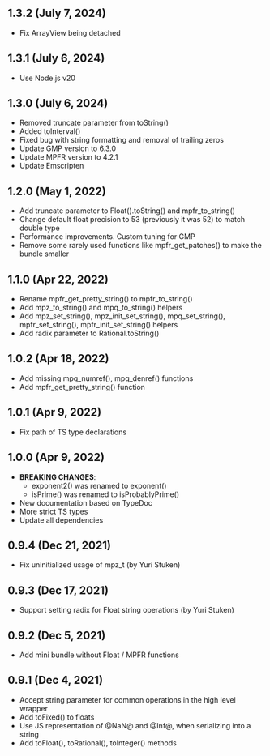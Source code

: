 ## 1.3.2 (July 7, 2024)
* Fix ArrayView being detached

## 1.3.1 (July 6, 2024)
* Use Node.js v20

## 1.3.0 (July 6, 2024)
* Removed truncate parameter from toString()
* Added toInterval()
* Fixed bug with string formatting and removal of trailing zeros
* Update GMP version to 6.3.0
* Update MPFR version to 4.2.1
* Update Emscripten

## 1.2.0 (May 1, 2022)
* Add truncate parameter to Float().toString() and mpfr_to_string()
* Change default float precision to 53 (previously it was 52) to match double type
* Performance improvements. Custom tuning for GMP
* Remove some rarely used functions like mpfr_get_patches() to make the bundle smaller

## 1.1.0 (Apr 22, 2022)
* Rename mpfr_get_pretty_string() to mpfr_to_string()
* Add mpz_to_string() and mpq_to_string() helpers
* Add mpz_set_string(), mpz_init_set_string(), mpq_set_string(), mpfr_set_string(), mpfr_init_set_string() helpers
* Add radix parameter to Rational.toString()

## 1.0.2 (Apr 18, 2022)
* Add missing mpq_numref(), mpq_denref() functions
* Add mpfr_get_pretty_string() function

## 1.0.1 (Apr 9, 2022)
* Fix path of TS type declarations

## 1.0.0 (Apr 9, 2022)
* **BREAKING CHANGES**:
  * exponent2() was renamed to exponent()
  * isPrime() was renamed to isProbablyPrime()
* New documentation based on TypeDoc
* More strict TS types
* Update all dependencies

## 0.9.4 (Dec 21, 2021)
* Fix uninitialized usage of mpz_t (by Yuri Stuken)

## 0.9.3 (Dec 17, 2021)
* Support setting radix for Float string operations (by Yuri Stuken)

## 0.9.2 (Dec 5, 2021)
* Add mini bundle without Float / MPFR functions

## 0.9.1 (Dec 4, 2021)
* Accept string parameter for common operations in the high level wrapper
* Add toFixed() to floats
* Use JS representation of @NaN@ and @Inf@, when serializing into a string
* Add toFloat(), toRational(), toInteger() methods
